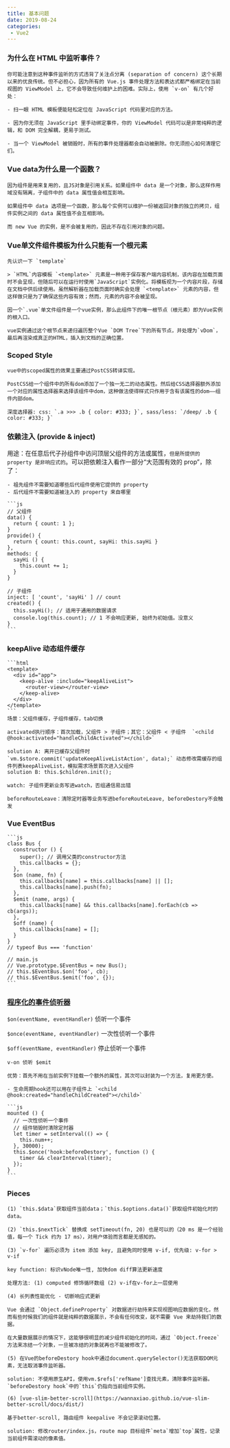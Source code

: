 ```yaml
---
title: 基本问题
date: 2019-08-24
categories:
 - Vue2
---
```


<!-- more -->



### 为什么在 HTML 中监听事件？

    你可能注意到这种事件监听的方式违背了关注点分离 (separation of concern) 这个长期以来的优良传统。但不必担心，因为所有的 Vue.js 事件处理方法和表达式都严格绑定在当前视图的 ViewModel 上，它不会导致任何维护上的困难。实际上，使用 `v-on` 有几个好处：

    - 扫一眼 HTML 模板便能轻松定位在 JavaScript 代码里对应的方法。

    - 因为你无须在 JavaScript 里手动绑定事件，你的 ViewModel 代码可以是非常纯粹的逻辑，和 DOM 完全解耦，更易于测试。

    - 当一个 ViewModel 被销毁时，所有的事件处理器都会自动被删除。你无须担心如何清理它们。



### Vue data为什么是一个函数？
  
    因为组件是用来复用的，且JS对象是引用关系。如果组件中 data 是一个对象，那么这样作用域没有隔离，子组件中的 data 属性值会相互影响。

    如果组件中 data 选项是一个函数，那么每个实例可以维护一份被返回对象的独立的拷贝，组件实例之间的 data 属性值不会互相影响。

    而 new Vue 的实例，是不会被复用的，因此不存在引用对象的问题。



### Vue单文件组件模板为什么只能有一个根元素

    先认识一下 `template`

    > `HTML`内容模板 `<template>` 元素是一种用于保存客户端内容机制，该内容在加载页面时不会呈现，但随后可以在运行时使用`JavaScript`实例化。将模板视为一个内容片段，存储在文档中供后续使用。虽然解析器在加载页面时确实会处理 `<template>` 元素的内容，但这样做只是为了确保这些内容有效；然而，元素的内容不会被呈现。

    因一个`.vue`单文件组件是一个vue实例，那么此组件下的唯一根节点（根元素）即为Vue实例的根入口。

    vue实例通过这个根节点来递归遍历整个Vue `DOM Tree`下的所有节点，并处理为`vDom`，最后再渲染成真正的HTML，插入到文档的正确位置。



### Scoped Style

    vue中的scoped属性的效果主要通过PostCSS转译实现。

    PostCSS给一个组件中的所有dom添加了一个独一无二的动态属性。然后给CSS选择器额外添加一个对应的属性选择器来选择该组件中dom，这种做法使得样式只作用于含有该属性的dom——组件内部dom。

    深度选择器: css: `.a >>> .b { color: #333; }`, sass/less: `/deep/ .b { color: #333; }`



### 依赖注入 (provide & inject)

  用途：在任意后代子孙组件中访问顶层父组件的方法或属性，`但是所提供的 property 是非响应式的`。可以把依赖注入看作一部分“大范围有效的 prop”，除了：

    - 祖先组件不需要知道哪些后代组件使用它提供的 property
    - 后代组件不需要知道被注入的 property 来自哪里
    
    ```js
    // 父组件
    data() {
      return { count: 1 };
    }
    provide() {
      return { count: this.count, sayHi: this.sayHi }
    },
    methods: {
      sayHi () {
        this.count += 1;
      }
    }

    // 子组件
    inject: [ 'count', 'sayHi' ] // count
    created() {
      this.sayHi(); // 适用于通用的数据请求
      console.log(this.count); // 1 不会响应更新, 始终为初始值。没意义
    }
    ```

### keepAlive 动态组件缓存

    ```html
    <template>
      <div id="app">
        <keep-alive :include="keepAliveList">
          <router-view></router-view>
        </keep-alive>
      </div>
    </template>
    ```
    场景：父组件缓存，子组件缓存，tab切换

    activated执行顺序：首次加载，父组件 > 子组件；其它：父组件 < 子组件  `<child @hook:activated="handleChildActivated"></child>`

    solution A: 离开已缓存父组件时 `vm.$store.commit('updateKeepAliveListAction', data);` 动态修改需缓存的组件列表keepAliveList，模拟需求场景首次进入父组件  
    solution B: this.$children.init();

    watch: 子组件更新业务写进watch，否组通信易出错

    beforeRouteLeave：清除定时器等业务写进beforeRouteLeave, beforeDestory不会触发



### Vue EventBus

    ```js
    class Bus {
      constructor () {
        super(); // 调用父类的constructor方法
        this.callbacks = {};
      },
      $on (name, fn) {
        this.callbacks[name] = this.callbacks[name] || [];
        this.callbacks[name].push(fn);
      },
      $emit (name, args) {
        this.callbacks[name] && this.callbacks[name].forEach(cb => cb(args));
      },
      $off (name) {
        this.callbacks[name] = [];
      }
    }
    // typeof Bus === 'function'

    // main.js
    // Vue.prototype.$EventBus = new Bus();
    // this.$EventBus.$on('foo', cb);
    // this.$EventBus.$emit('foo', {});
    ```

### [程序化的事件侦听器](https://cn.vuejs.org/v2/guide/components-edge-cases.html#%E7%A8%8B%E5%BA%8F%E5%8C%96%E7%9A%84%E4%BA%8B%E4%BB%B6%E4%BE%A6%E5%90%AC%E5%99%A8)

  `$on(eventName, eventHandler)` 侦听一个事件

  `$once(eventName, eventHandler)` 一次性侦听一个事件

  `$off(eventName, eventHandler)` 停止侦听一个事件

    v-on 侦听 $emit

    优势：首先不用在当前实例下挂载一个额外的属性，其次可以封装为一个方法，复用更方便。

    - 生命周期hook还可以用在子组件上 `<child @hook:created="handleChildCreated"></child>`

    ```js
    mounted () {
      // 一次性侦听一个事件
      // 组件销毁时清除定时器
      let timer = setInterval(() => {
        this.num++;
      }, 30000);
      this.$once('hook:beforeDestory', function () {
        timer && clearInterval(timer);
      });
    }
    ```

### Pieces
  
    (1) `this.$data`获取组件当前data；`this.$options.data()`获取组件初始化时的data。

    (2) `this.$nextTick` 替换成 setTimeout(fn, 20) 也是可以的（20 ms 是一个经验值，每一个 Tick 约为 17 ms），对用户体验而言都是无感知的。

    (3) `v-for` 遍历必须为 item 添加 key, 且避免同时使用 v-if, 优先级: v-for > v-if

    key function: 标识vNode唯一性, 加快dom diff算法更新速度

    处理方法: (1) computed 修饰循环数组 (2) v-if在v-for上一层使用

    (4) 长列表性能优化 - 切断响应式更新

    Vue 会通过 `Object.defineProperty` 对数据进行劫持来实现视图响应数据的变化，然而有些时候我们的组件就是纯粹的数据展示，不会有任何改变，就不需要 Vue 来劫持我们的数据。

    在大量数据展示的情况下，这能够很明显的减少组件初始化的时间，通过 `Object.freeze` 方法来冻结一个对象，一旦被冻结的对象就再也不能被修改了。

    (5) 在Vue的beforeDestory hook中通过document.querySelector()无法获取DOM元素，无法取消事件监听器。

    solution: 不使用原生API，使用vm.$refs['refName']查找元素，清除事件监听器。`beforeDestory hook`中的`this`仍指向当前组件实例。

    (6) [vue-slim-better-scroll](https://wannaxiao.github.io/vue-slim-better-scroll/docs/dist/)

    基于better-scroll, 路由组件 keepalive 不会记录滚动位置。

    solution: 修改router/index.js，route map 目标组件`meta`增加`top`属性，记录当前组件需滚动的像素值。
